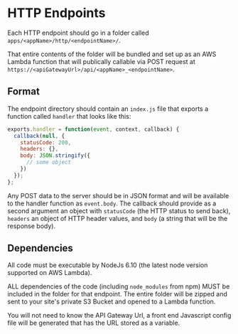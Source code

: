 
# HTTP Endpoints #

Each HTTP endpoint should go in a folder called
`apps/<appName>/http/<endpointName>/`.

That entire contents of the folder will be bundled and set up as an
AWS Lambda function that will publically callable via POST request at
`https://<apiGatewayUrl>/api/<appName>_<endpointName>`.

## Format #

The endpoint directory should contain an `index.js` file that exports
a function called `handler` that looks like this:

```js
exports.handler = function(event, context, callback) {
  callback(null, {
    statusCode: 200,
    headers: {},
    body: JSON.stringify({
      // some object
    })
  });
};
```

Any POST data to the server should be in JSON format and will be available
to the handler function as `event.body`. The callback should provide
as a second argument an object with `statusCode` (the HTTP status to send back),
`headers` an object of HTTP header values, and `body` (a string that will
be the response body).

## Dependencies #

All code must be executable by NodeJs 6.10 (the latest node version
supported on AWS Lambda).

ALL dependencies of the code (including `node_modules` from npm) MUST
be included in the folder for that endpoint. The entire folder will be
zipped and sent to your site's private S3 Bucket and opened to a Lambda function.

You will not need to know the API Gateway Url, a front end Javascript
config file will be generated that has the URL stored as a variable.
